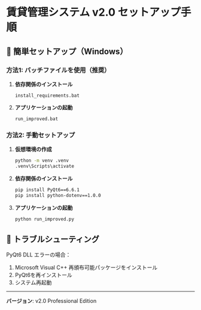 # 賃貸管理システム v2.0 セットアップ手順

## 🚀 簡単セットアップ（Windows）

### 方法1: バッチファイルを使用（推奨）

1. **依存関係のインストール**
   ```
   install_requirements.bat
   ```
   
2. **アプリケーションの起動**
   ```
   run_improved.bat
   ```

### 方法2: 手動セットアップ

1. **仮想環境の作成**
   ```bash
   python -m venv .venv
   .venv\Scripts\activate
   ```

2. **依存関係のインストール**
   ```bash
   pip install PyQt6==6.6.1
   pip install python-dotenv==1.0.0
   ```

3. **アプリケーションの起動**
   ```bash
   python run_improved.py
   ```

## 🔧 トラブルシューティング

PyQt6 DLL エラーの場合：
1. Microsoft Visual C++ 再頒布可能パッケージをインストール
2. PyQt6を再インストール
3. システム再起動

---
**バージョン**: v2.0 Professional Edition